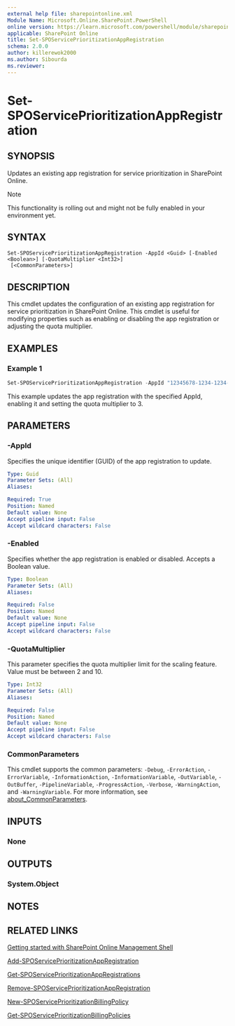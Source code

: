 ```yaml
---
external help file: sharepointonline.xml
Module Name: Microsoft.Online.SharePoint.PowerShell
online version: https://learn.microsoft.com/powershell/module/sharepoint-online/Set-SPOServicePrioritizationAppRegistration
applicable: SharePoint Online
title: Set-SPOServicePrioritizationAppRegistration
schema: 2.0.0
author: killerewok2000
ms.author: Sibourda
ms.reviewer:
---
```


# Set-SPOServicePrioritizationAppRegistration

## SYNOPSIS
Updates an existing app registration for service prioritization in SharePoint Online.
> [!NOTE]
> This functionality is rolling out and might not be fully enabled in your environment yet.

## SYNTAX

```
Set-SPOServicePrioritizationAppRegistration -AppId <Guid> [-Enabled <Boolean>] [-QuotaMultiplier <Int32>]
 [<CommonParameters>]
```

## DESCRIPTION
This cmdlet updates the configuration of an existing app registration for service prioritization in SharePoint Online. This cmdlet is useful for modifying properties such as enabling or disabling the app registration or adjusting the quota multiplier.

## EXAMPLES

### Example 1
```powershell
Set-SPOServicePrioritizationAppRegistration -AppId "12345678-1234-1234-1234-1234567890ab" -Enabled $true -QuotaMultiplier 3
```
This example updates the app registration with the specified AppId, enabling it and setting the quota multiplier to 3.

## PARAMETERS

### -AppId
Specifies the unique identifier (GUID) of the app registration to update.

```yaml
Type: Guid
Parameter Sets: (All)
Aliases:

Required: True
Position: Named
Default value: None
Accept pipeline input: False
Accept wildcard characters: False
```

### -Enabled
Specifies whether the app registration is enabled or disabled. Accepts a Boolean value.

```yaml
Type: Boolean
Parameter Sets: (All)
Aliases:

Required: False
Position: Named
Default value: None
Accept pipeline input: False
Accept wildcard characters: False
```

### -QuotaMultiplier
This parameter specifies the quota multiplier limit for the scaling feature. Value must be between 2 and 10.

```yaml
Type: Int32
Parameter Sets: (All)
Aliases:

Required: False
Position: Named
Default value: None
Accept pipeline input: False
Accept wildcard characters: False
```

### CommonParameters
This cmdlet supports the common parameters: `-Debug`, `-ErrorAction`, `-ErrorVariable`, `-InformationAction`, `-InformationVariable`, `-OutVariable`, `-OutBuffer`, `-PipelineVariable`, `-ProgressAction`, `-Verbose`, `-WarningAction`, and `-WarningVariable`. For more information, see [about_CommonParameters](/powershell/module/microsoft.powershell.core/about/about_commonparameters).

## INPUTS

### None

## OUTPUTS

### System.Object
## NOTES

## RELATED LINKS


[Getting started with SharePoint Online Management Shell](/powershell/sharepoint/sharepoint-online/connect-sharepoint-online)

[Add-SPOServicePrioritizationAppRegistration](./Add-SPOServicePrioritizationAppRegistration.md)

[Get-SPOServicePrioritizationAppRegistrations](./Get-SPOServicePrioritizationAppRegistrations.md)

[Remove-SPOServicePrioritizationAppRegistration](./Remove-SPOServicePrioritizationAppRegistration.md)

[New-SPOServicePrioritizationBillingPolicy](./New-SPOServicePrioritizationBillingPolicy.md)

[Get-SPOServicePrioritizationBillingPolicies](./Get-SPOServicePrioritizationBillingPolicies.md)